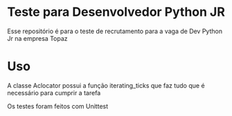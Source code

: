 # Teste para Desenvolvedor Python JR

Esse repositório é para o teste de recrutamento para a vaga de Dev Python Jr na empresa Topaz

# Uso

A classe Aclocator possui a função iterating_ticks que faz tudo que é necessário para cumprir a tarefa

Os testes foram feitos com Unittest
